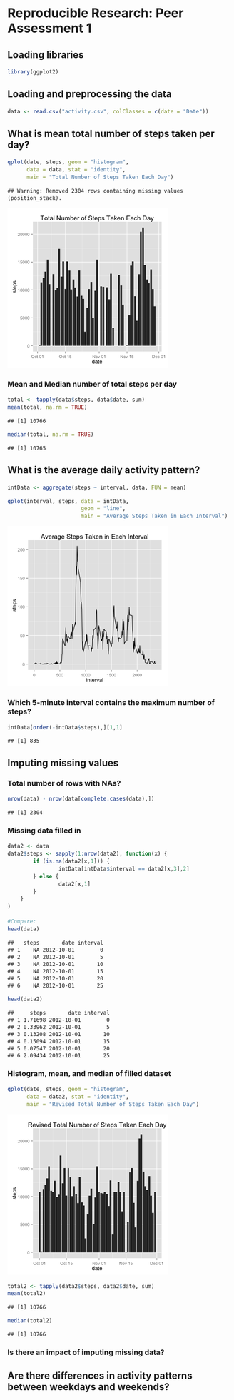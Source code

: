 # Reproducible Research: Peer Assessment 1

## Loading libraries


```r
library(ggplot2)
```

## Loading and preprocessing the data


```r
data <- read.csv("activity.csv", colClasses = c(date = "Date"))
```

## What is mean total number of steps taken per day?


```r
qplot(date, steps, geom = "histogram", 
      data = data, stat = "identity",
      main = "Total Number of Steps Taken Each Day")
```

```
## Warning: Removed 2304 rows containing missing values (position_stack).
```

![plot of chunk unnamed-chunk-3](figure/unnamed-chunk-3.png) 

### Mean and Median number of total steps per day


```r
total <- tapply(data$steps, data$date, sum)
mean(total, na.rm = TRUE)
```

```
## [1] 10766
```

```r
median(total, na.rm = TRUE)
```

```
## [1] 10765
```

## What is the average daily activity pattern?


```r
intData <- aggregate(steps ~ interval, data, FUN = mean)
```


```r
qplot(interval, steps, data = intData, 
                       geom = "line",
                       main = "Average Steps Taken in Each Interval")
```

![plot of chunk unnamed-chunk-6](figure/unnamed-chunk-6.png) 

### Which 5-minute interval contains the maximum number of steps?


```r
intData[order(-intData$steps),][1,1]
```

```
## [1] 835
```

## Imputing missing values

### Total number of rows with NAs?


```r
nrow(data) - nrow(data[complete.cases(data),])
```

```
## [1] 2304
```

### Missing data filled in


```r
data2 <- data
data2$steps <- sapply(1:nrow(data2), function(x) {
        if (is.na(data2[x,1])) {
                intData[intData$interval == data2[x,3],2]
        } else {
                data2[x,1]
        }
    }
)                      
     
#Compare:
head(data)
```

```
##   steps       date interval
## 1    NA 2012-10-01        0
## 2    NA 2012-10-01        5
## 3    NA 2012-10-01       10
## 4    NA 2012-10-01       15
## 5    NA 2012-10-01       20
## 6    NA 2012-10-01       25
```

```r
head(data2)
```

```
##     steps       date interval
## 1 1.71698 2012-10-01        0
## 2 0.33962 2012-10-01        5
## 3 0.13208 2012-10-01       10
## 4 0.15094 2012-10-01       15
## 5 0.07547 2012-10-01       20
## 6 2.09434 2012-10-01       25
```

### Histogram, mean, and median of filled dataset


```r
qplot(date, steps, geom = "histogram", 
      data = data2, stat = "identity",
      main = "Revised Total Number of Steps Taken Each Day")
```

![plot of chunk unnamed-chunk-10](figure/unnamed-chunk-10.png) 


```r
total2 <- tapply(data2$steps, data2$date, sum)
mean(total2)
```

```
## [1] 10766
```

```r
median(total2)
```

```
## [1] 10766
```


### Is there an impact of imputing missing data?

## Are there differences in activity patterns between weekdays and weekends?
